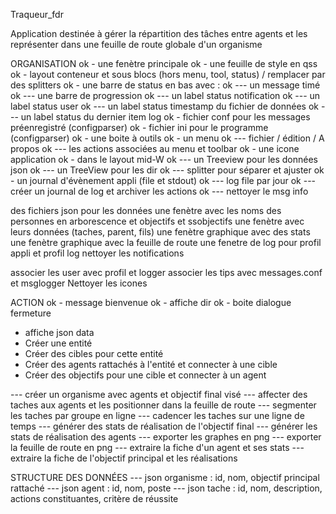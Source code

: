 Traqueur_fdr

Application destinée à gérer la répartition des tâches entre agents et les représenter dans une feuille de route globale d'un organisme

ORGANISATION
ok - une fenètre principale
ok - une feuille de style en qss
ok - layout conteneur et sous blocs (hors menu, tool, status) / remplacer par des splitters
ok - une barre de status en bas avec :
ok --- un message timé
ok --- une barre de progression
ok --- un label status notification
ok --- un label status user
ok --- un label status timestamp du fichier de données
ok --- un label status du dernier item log
ok - fichier conf pour les messages préenregistré (configparser)
ok - fichier ini pour le programme (configparser)
ok - une boite à outils
ok - un menu
ok --- fichier / édition / A propos
ok --- les actions associées au menu et toolbar
ok - une icone application
ok - dans le layout mid-W
ok --- un Treeview pour les données json
ok --- un TreeView pour les dir
ok --- splitter pour séparer et ajuster
ok - un journal d'évènement appli (file et stdout)
ok --- log file par jour
ok --- créer un journal de log et archiver les actions
ok --- nettoyer le msg info

des fichiers json pour les données
une fenètre avec les noms des personnes en arborescence et objectifs et ssobjectifs
une fenètre avec leurs données (taches, parent, fils)
une fenètre graphique avec des stats
une fenètre graphique avec la feuille de route
une fenetre de log pour profil appli et profil log
nettoyer les notifications

associer les user avec profil et logger
associer les tips avec messages.conf et msglogger
Nettoyer les icones

ACTION
ok - message bienvenue
ok - affiche dir
ok - boite dialogue fermeture
- affiche json data
- Créer une entité
- Créer des cibles pour cette entité
- Créer des agents rattachés à l'entité et connecter à une cible
- Créer des objectifs pour une cible et connecter à un agent

--- créer un organisme avec agents et objectif final visé
--- affecter des taches aux agents et les positionner dans la feuille de route
--- segmenter les taches par groupe en ligne
--- cadencer les taches sur une ligne de temps
--- générer des stats de réalisation de l'objectif final
--- générer les stats de réalisation des agents
--- exporter les graphes en png
--- exporter la feuille de route en png
--- extraire la fiche d'un agent et ses stats
--- extraire la fiche de l'objectif principal et les réalisations

STRUCTURE DES DONNÉES
--- json organisme : id, nom, objectif principal rattaché
--- json agent : id, nom, poste
--- json tache : id, nom, description, actions constituantes, critère de réussite
